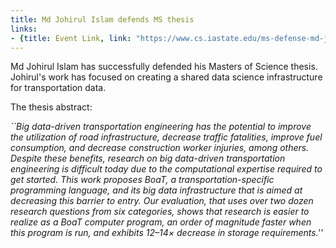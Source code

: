 ```yaml
---
title: Md Johirul Islam defends MS thesis
links:
- {title: Event Link, link: "https://www.cs.iastate.edu/ms-defense-md-johirul-islam" }
---
```




Md Johirul Islam has successfully defended his Masters of Science thesis.
Johirul's work has focused on creating a shared data science infrastructure for 
transportation data. 

The thesis abstract:

<EM>
``Big data-driven transportation engineering has the potential to improve the utilization of road infrastructure, decrease traffic fatalities, improve fuel consumption, and decrease construction worker injuries, among others. Despite these benefits, research on big data-driven transportation engineering is difficult today due to the computational expertise required to get started. This work proposes BoaT, a transportation-specific programming language, and its big data infrastructure that is aimed at decreasing this barrier to entry. Our evaluation, that uses over two dozen research questions from six categories, shows that research is easier to realize as a BoaT computer program, an order of magnitude faster when this program is run, and exhibits 12–14× decrease in storage requirements.''</EM>




